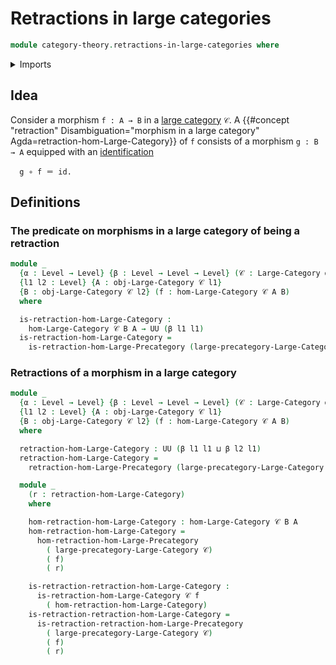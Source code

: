 # Retractions in large categories

```agda
module category-theory.retractions-in-large-categories where
```

<details><summary>Imports</summary>

```agda
open import category-theory.large-categories
open import category-theory.retractions-in-large-precategories

open import foundation.dependent-pair-types
open import foundation.identity-types
open import foundation.universe-levels
```

</details>

## Idea

Consider a morphism `f : A → B` in a [large category](category-theory.large-categories.md) `𝒞`. A {{#concept "retraction" Disambiguation="morphism in a large category" Agda=retraction-hom-Large-Category}} of `f` consists of a morphism `g : B → A` equipped with an [identification](foundation-core.identifications.md)

```text
  g ∘ f ＝ id.
```

## Definitions

### The predicate on morphisms in a large category of being a retraction

```agda
module _
  {α : Level → Level} {β : Level → Level → Level} (𝒞 : Large-Category α β)
  {l1 l2 : Level} {A : obj-Large-Category 𝒞 l1}
  {B : obj-Large-Category 𝒞 l2} (f : hom-Large-Category 𝒞 A B)
  where

  is-retraction-hom-Large-Category :
    hom-Large-Category 𝒞 B A → UU (β l1 l1)
  is-retraction-hom-Large-Category =
    is-retraction-hom-Large-Precategory (large-precategory-Large-Category 𝒞) f
```

### Retractions of a morphism in a large category

```agda
module _
  {α : Level → Level} {β : Level → Level → Level} (𝒞 : Large-Category α β)
  {l1 l2 : Level} {A : obj-Large-Category 𝒞 l1}
  {B : obj-Large-Category 𝒞 l2} (f : hom-Large-Category 𝒞 A B)
  where

  retraction-hom-Large-Category : UU (β l1 l1 ⊔ β l2 l1)
  retraction-hom-Large-Category =
    retraction-hom-Large-Precategory (large-precategory-Large-Category 𝒞) f

  module _
    (r : retraction-hom-Large-Category)
    where

    hom-retraction-hom-Large-Category : hom-Large-Category 𝒞 B A
    hom-retraction-hom-Large-Category =
      hom-retraction-hom-Large-Precategory
        ( large-precategory-Large-Category 𝒞)
        ( f)
        ( r)

    is-retraction-retraction-hom-Large-Category :
      is-retraction-hom-Large-Category 𝒞 f
        ( hom-retraction-hom-Large-Category)
    is-retraction-retraction-hom-Large-Category =
      is-retraction-retraction-hom-Large-Precategory
        ( large-precategory-Large-Category 𝒞)
        ( f)
        ( r)
```

